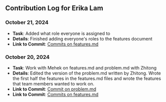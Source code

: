 ## Contribution Log for Erika Lam

### October 21, 2024
- **Task**: Added what role everyone is assigned to 
- **Details**: Finished adding everyone's roles to the features document
- **Link to Commit**: [Commits on features.md](https://github.com/sophiatangg/CS326Team26/blob/documentation/team/m2/features.md)


### October 20, 2024
- **Task**: Work with Mehek on features.md and problem.md with Zhitong
- **Details**: Edited the version of the problem.md written by Zhitong. Wrote the first half the features in the features.md files and wrote the features that team members wanted to work on. 
- **Link to Commit**: [Commit on problem.md](https://github.com/sophiatangg/CS326Team26/blob/main/team/m2/problem.md)
- **Link to Commit**: [Commits on features.md](https://github.com/sophiatangg/CS326Team26/blob/documentation/team/m2/features.md)
